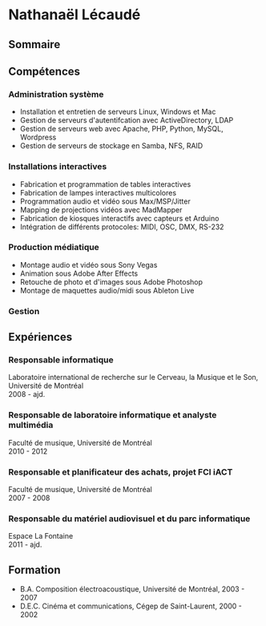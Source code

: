 # Nathanaël Lécaudé

## Sommaire

## Compétences

### Administration système
- Installation et entretien de serveurs Linux, Windows et Mac
- Gestion de serveurs d'autentifcation avec ActiveDirectory, LDAP
- Gestion de serveurs web avec Apache, PHP, Python, MySQL, Wordpress
- Gestion de serveurs de stockage en Samba, NFS, RAID

### Installations interactives
- Fabrication et programmation de tables interactives
- Fabrication de lampes interactives multicolores
- Programmation audio et vidéo sous Max/MSP/Jitter
- Mapping de projections vidéos avec MadMapper
- Fabrication de kiosques interactifs avec capteurs et Arduino
- Intégration de différents protocoles: MIDI, OSC, DMX, RS-232

### Production médiatique
- Montage audio et vidéo sous Sony Vegas
- Animation sous Adobe After Effects
- Retouche de photo et d'images sous Adobe Photoshop
- Montage de maquettes audio/midi sous Ableton Live

### Gestion

## Expériences

### Responsable informatique
Laboratoire international de recherche sur le Cerveau, la Musique et le Son, Université de Montréal  
2008 - ajd.

### Responsable de laboratoire informatique et analyste multimédia
Faculté de musique, Université de Montréal  
2010 - 2012

### Responsable et planificateur des achats, projet FCI iACT
Faculté de musique, Université de Montréal  
2007 - 2008

### Responsable du matériel audiovisuel et du parc informatique
Espace La Fontaine  
2011 - ajd.

## Formation

- B.A. Composition électroacoustique, Université de Montréal, 2003 - 2007
- D.E.C. Cinéma et communications, Cégep de Saint-Laurent, 2000 - 2002